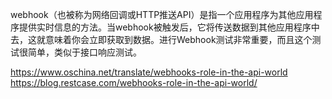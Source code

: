 webhook（也被称为网络回调或HTTP推送API）是指一个应用程序为其他应用程序提供实时信息的方法。当webhook被触发后，它将传送数据到其他应用程序中去，这就意味着你会立即获取到数据。进行Webhook测试非常重要，而且这个测试很简单，类似于接口响应测试。


https://www.oschina.net/translate/webhooks-role-in-the-api-world
https://blog.restcase.com/webhooks-role-in-the-api-world/

